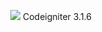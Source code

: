 <p align="center"><img src="https://codeigniter.com/assets/images/ci-logo-big.png"> Codeigniter 3.1.6</p>